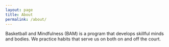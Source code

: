 ```yaml
---
layout: page
title: About
permalink: /about/
---
```


Basketball and Mindfulness (BAM) is a program that develops skillful minds and bodies.  We practice habits that serve us on both on and off the court.
